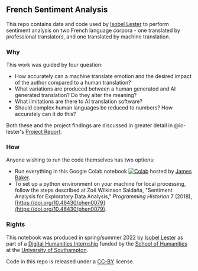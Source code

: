## French Sentiment Analysis

This repo contains data and code used by [Isobel Lester](https://github.com/ic-lester/) to perform sentiment analysis on two French language corpora - one translated by professional translators, and one translated by machine translation.

### Why

This work was guided by four question:

* How accurately can a machine translate emotion and the desired impact of the author compared to a human translation?
* What variations are produced between a human generated and AI generated translation? Do they alter the meaning?
* What limitations are there to AI translation software?
* Should complex human languages be reduced to numbers? How accurately can it do this?

Both these and the project findings are discussed in greater detail in @ic-lester's [Project Report](https://github.com/Southampton-Digital-Humanities/2022_french-sentiment-analysis/blob/main/2022-08_Lester-I_nlp-report.pdf).

### How

Anyone wishing to run the code themselves has two options:

* Run everything in this Google Colab notebook [![Colab](https://colab.research.google.com/assets/colab-badge.svg)](https://colab.research.google.com/drive/1tVzfWr9M0IVkT4Iw9JLbW0TFbtZB_GjR?usp=sharing) hosted by [James Baker](https://github.com/drjwbaker).
* To set up a python environment on your machine for local processing, follow the steps described at Zoë Wilkinson Saldaña, "Sentiment Analysis for Exploratory Data Analysis," *Programming Historian* 7 (2018), [https://doi.org/10.46430/phen0079](https://doi.org/10.46430/phen0079).

### Rights

This notebook was produced in spring/summer 2022 by [Isobel Lester](https://github.com/ic-lester/) as part of a [Digital Humanities Internship](https://www.southampton.ac.uk/study/facilities/digital-humanities-facilities) funded by the [School of Humanities](https://www.southampton.ac.uk/about/faculties-schools-departments/school-of-humanities) at the [University of Southampton](https://www.southampton.ac.uk/).

Code in this repo is released under a [CC-BY](https://creativecommons.org/licenses/by/4.0/deed.en) license.

